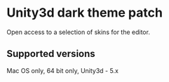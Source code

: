 # Unity3d dark theme patch

Open access to a selection of skins for the editor.

## Supported versions

Mac OS only, 64 bit only, Unity3d - 5.x
